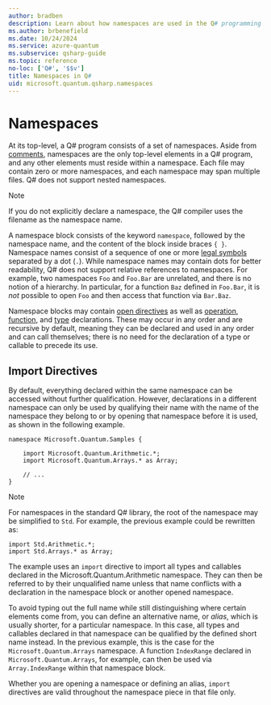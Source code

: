 ```yaml
---
author: bradben
description: Learn about how namespaces are used in the Q# programming language.
ms.author: brbenefield
ms.date: 10/24/2024
ms.service: azure-quantum
ms.subservice: qsharp-guide
ms.topic: reference
no-loc: ['Q#', '$$v']
title: Namespaces in Q#
uid: microsoft.quantum.qsharp.namespaces
---
```


# Namespaces

At its top-level, a Q# program consists of a set of namespaces. Aside from [comments](xref:microsoft.quantum.qsharp.comments#comments), namespaces are the only top-level elements in a Q# program, and any other elements must reside within a namespace.
Each file may contain zero or more namespaces, and each namespace may span multiple files. Q# does not support nested namespaces. 

> [!NOTE]
> If you do not explicitly declare a namespace, the Q# compiler uses the filename as the namespace name.

A namespace block consists of the keyword `namespace`, followed by the namespace name, and the content of the block inside braces `{ }`.
Namespace names consist of a sequence of one or more [legal symbols](xref:microsoft.quantum.qsharp.expressions-overview#identifiers) separated by a dot (`.`).
While namespace names may contain dots for better readability, Q# does not support relative references to namespaces. For example, two namespaces `Foo` and `Foo.Bar` are unrelated, and there is no notion of a hierarchy. In particular, for a function `Baz` defined in `Foo.Bar`, it is *not* possible to open `Foo` and then access that function via `Bar.Baz`.

Namespace blocks may contain [open directives](#open-directives) as well as [operation](xref:microsoft.quantum.qsharp.callabledeclarations#callable-declarations), [function](xref:microsoft.quantum.qsharp.callabledeclarations#callable-declarations), and [type](xref:microsoft.quantum.qsharp.typedeclarations#type-declarations) declarations. These may occur in any order and are recursive by default, meaning they can be declared and used in any order and can call themselves; there is no need for the declaration of a type or callable to precede its use.

## Import Directives

By default, everything declared within the same namespace can be accessed without further qualification. However, declarations in a different namespace can only be used by qualifying their name with the name of the namespace they belong to or by opening that namespace before it is used, as shown in the following example.  

```qsharp
namespace Microsoft.Quantum.Samples {
    
    import Microsoft.Quantum.Arithmetic.*; 
    import Microsoft.Quantum.Arrays.* as Array; 

    // ...
}
```

> [!NOTE]
> For namespaces in the standard Q# library, the root of the namespace may be simplified to `Std`. For example, the previous example could be rewritten as:
> ```qsharp
> import Std.Arithmetic.*; 
> import Std.Arrays.* as Array; 
> ```


The example uses an `import` directive to import all types and callables declared in the Microsoft.Quantum.Arithmetic namespace. They can then be referred to by their unqualified name unless that name conflicts with a declaration in the namespace block or another opened namespace.

To avoid typing out the full name while still distinguishing where certain elements come from, you can define an alternative name, or *alias*, which is usually shorter, for a particular namespace. In this case, all types and callables declared in that namespace can be qualified by the defined short name instead.
In the previous example, this is the case for the `Microsoft.Quantum.Arrays` namespace. A function `IndexRange` declared in `Microsoft.Quantum.Arrays`, for example, can then be used via `Array.IndexRange` within that namespace block.

Whether you are opening a namespace or defining an alias, `import` directives are valid throughout the namespace piece in that file only.



